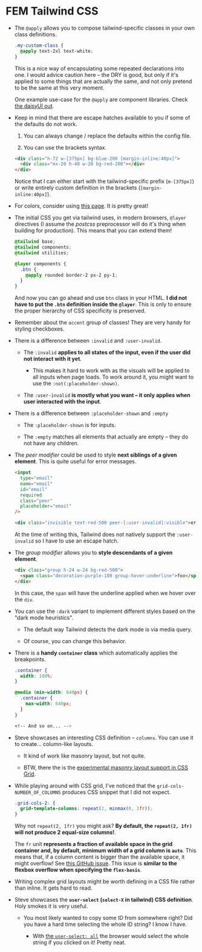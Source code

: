 # FEM Tailwind CSS

- The `@apply` allows you to compose tailwind-specific classes in your own class definitions.

  ```css
  .my-custom-class {
    @apply text-2xl text-white;
  }
  ```

  This is a nice way of encapsulating some repeated declarations into one. I would advice caution here – the DRY is good, but only if it's applied to some things that are actually the same, and not only pretend to be the same at this very moment.

  One example use-case for the `@apply` are component libraries. Check [the daisyUI out](https://github.com/saadeghi/daisyui/blob/master/src/components/styled/alert.css).

- Keep in mind that there are escape hatches available to you if some of the defaults do not work.

  1. You can always change / replace the defaults within the config file.

  2. You can use the brackets syntax.

  ```html
  <div class="h-72 w-[375px] bg-blue-200 [margin-inline:40px]">
    <div class="mx-20 h-40 w-20 bg-red-200"></div>
  </div>
  ```

  Notice that I can either start with the tailwind-specific prefix (`m-[375px]`) or write entirely custom definition in the brackets (`[margin-inline:40px]`).

- For colors, consider using [this page](https://uicolors.app/create). It is pretty great!

- The initial CSS you get via tailwind uses, in modern browsers, `@layer` directives (I assume the _postcss_ preprocessor will do it's thing when building for production). This means that you can extend them!

  ```css
  @tailwind base;
  @tailwind components;
  @tailwind utilities;

  @layer components {
    .btn {
      @apply rounded border-2 px-2 py-1;
    }
  }
  ```

  And now you can go ahead and use `btn` class in your HTML. **I did not have to put the `.btn` definition inside the `@layer`**. This is only to ensure the proper hierarchy of CSS specificity is preserved.

- Remember about the `accent` group of classes! They are very handy for styling checkboxes.

- There is a difference between `:invalid` and `:user-invalid`.

  - The `:invalid` **applies to all states of the input, even if the user did not interact with it yet**.

    - This makes it hard to work with as the visuals will be applied to all inputs when page loads. To work around it, you might want to use the `:not(:placeholder-shown)`.

  - The `:user-invalid` **is mostly what you want – it only applies when user interacted with the input**.

- There is a difference between `:placeholder-shown` and `:empty`

  - The `:placeholder-shown` is for inputs.

  - The `:empty` matches all elements that actually are empty – they do not have any children.

- The _peer modifier_ could be used to style **next siblings of a given element**. This is quite useful for error messages.

  ```html
  <input
    type="email"
    name="email"
    id="email"
    required
    class="peer"
    placeholder="email"
  />

  <div class="invisible text-red-500 peer-[:user-invalid]:visible">error!</div>
  ```

  At the time of writing this, Tailwind does not natively support the `:user-invalid` so I have to use an escape hatch.

- The _group modifier_ allows you to **style descendants of a given element**.

  ```html
  <div class="group h-24 w-24 bg-red-500">
    <span class="decoration-purple-100 group-hover:underline">foo</span>
  </div>
  ```

  In this case, the `span` will have the underline applied when we hover over the `div`.

- You can use the `:dark` variant to implement different styles based on the "dark mode heuristics".

  - The default way Tailwind detects the dark mode is via media query.

  - Of course, you can change this behavior.

- There is a **handy `container` class** which automatically applies the breakpoints.

  ```css
  .container {
    width: 100%;
  }

  @media (min-width: 640px) {
    .container {
      max-width: 640px;
    }
  }

  <!-- And so on... -->
  ```

- Steve showcases an interesting CSS definition – `columns`. You can use it to create... column-like layouts.

  - It kind of work like masonry layout, but not quite.

  - BTW, there the is the [experimental masonry layout support in CSS Grid](https://developer.mozilla.org/en-US/docs/Web/CSS/CSS_grid_layout/Masonry_layout).

- While playing around with CSS grid, I've noticed that the `grid-cols-NUMBER_OF_COLUMNS` produces CSS snippet that I did not expect.

  ```css
  .grid-cols-2: {
    grid-template-columns: repeat(2, minmax(0, 1fr));
  }
  ```

  Why not `repeat(2, 1fr)` you might ask? **By default, the `repeat(2, 1fr)` will not produce 2 equal-size columns!**.

  The `fr` unit **represents a fraction of available space in the grid container and, by default, minimum width of a grid column is `auto`**.
  This means that, if a column content is bigger than the available space, it might overflow! See [this GitHub issue](https://github.com/rachelandrew/cssgrid-ama/issues/25). This issue is **similar to the flexbox overflow when specifying the `flex-basis`**.

- Writing complex grid layouts might be worth defining in a CSS file rather than inline. It gets hard to read.

- Steve showcases the **`user-select` (`select-X` in tailwind) CSS definition**. Holy smokes it is very useful.

  - You most likely wanted to copy some ID from somewhere right? Did you have a hard time selecting the whole ID string? I know I have.

    - With [the `user-select: all`](https://developer.mozilla.org/en-US/docs/Web/CSS/user-select) the browser would select the whole string if you clicked on it! Pretty neat.
